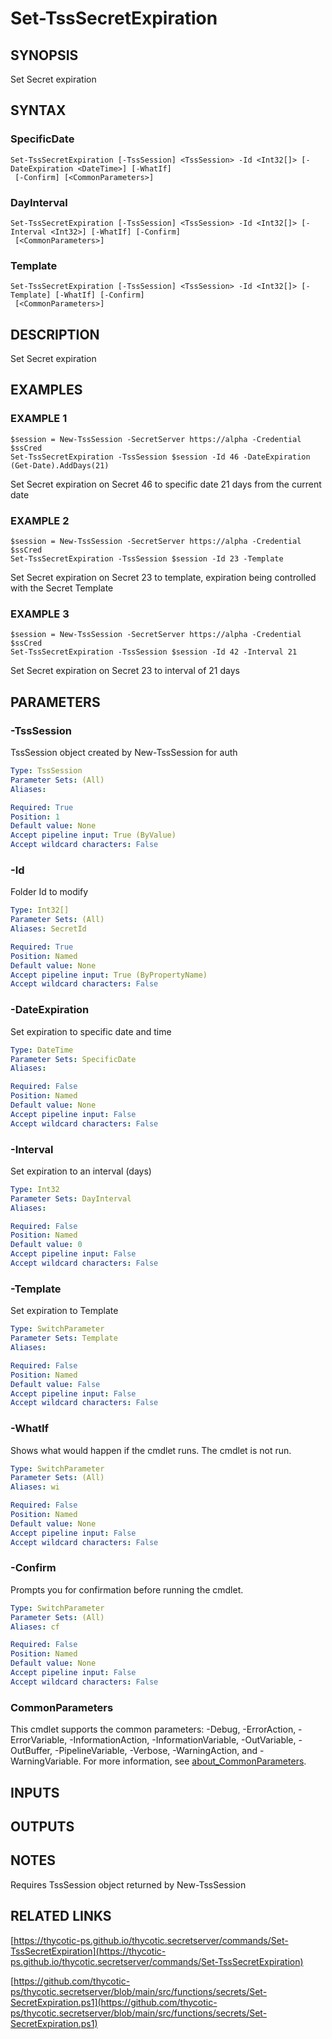 # Set-TssSecretExpiration

## SYNOPSIS
Set Secret expiration

## SYNTAX

### SpecificDate
```
Set-TssSecretExpiration [-TssSession] <TssSession> -Id <Int32[]> [-DateExpiration <DateTime>] [-WhatIf]
 [-Confirm] [<CommonParameters>]
```

### DayInterval
```
Set-TssSecretExpiration [-TssSession] <TssSession> -Id <Int32[]> [-Interval <Int32>] [-WhatIf] [-Confirm]
 [<CommonParameters>]
```

### Template
```
Set-TssSecretExpiration [-TssSession] <TssSession> -Id <Int32[]> [-Template] [-WhatIf] [-Confirm]
 [<CommonParameters>]
```

## DESCRIPTION
Set Secret expiration

## EXAMPLES

### EXAMPLE 1
```
$session = New-TssSession -SecretServer https://alpha -Credential $ssCred
Set-TssSecretExpiration -TssSession $session -Id 46 -DateExpiration (Get-Date).AddDays(21)
```

Set Secret expiration on Secret 46 to specific date 21 days from the current date

### EXAMPLE 2
```
$session = New-TssSession -SecretServer https://alpha -Credential $ssCred
Set-TssSecretExpiration -TssSession $session -Id 23 -Template
```

Set Secret expiration on Secret 23 to template, expiration being controlled with the Secret Template

### EXAMPLE 3
```
$session = New-TssSession -SecretServer https://alpha -Credential $ssCred
Set-TssSecretExpiration -TssSession $session -Id 42 -Interval 21
```

Set Secret expiration on Secret 23 to interval of 21 days

## PARAMETERS

### -TssSession
TssSession object created by New-TssSession for auth

```yaml
Type: TssSession
Parameter Sets: (All)
Aliases:

Required: True
Position: 1
Default value: None
Accept pipeline input: True (ByValue)
Accept wildcard characters: False
```

### -Id
Folder Id to modify

```yaml
Type: Int32[]
Parameter Sets: (All)
Aliases: SecretId

Required: True
Position: Named
Default value: None
Accept pipeline input: True (ByPropertyName)
Accept wildcard characters: False
```

### -DateExpiration
Set expiration to specific date and time

```yaml
Type: DateTime
Parameter Sets: SpecificDate
Aliases:

Required: False
Position: Named
Default value: None
Accept pipeline input: False
Accept wildcard characters: False
```

### -Interval
Set expiration to an interval (days)

```yaml
Type: Int32
Parameter Sets: DayInterval
Aliases:

Required: False
Position: Named
Default value: 0
Accept pipeline input: False
Accept wildcard characters: False
```

### -Template
Set expiration to Template

```yaml
Type: SwitchParameter
Parameter Sets: Template
Aliases:

Required: False
Position: Named
Default value: False
Accept pipeline input: False
Accept wildcard characters: False
```

### -WhatIf
Shows what would happen if the cmdlet runs.
The cmdlet is not run.

```yaml
Type: SwitchParameter
Parameter Sets: (All)
Aliases: wi

Required: False
Position: Named
Default value: None
Accept pipeline input: False
Accept wildcard characters: False
```

### -Confirm
Prompts you for confirmation before running the cmdlet.

```yaml
Type: SwitchParameter
Parameter Sets: (All)
Aliases: cf

Required: False
Position: Named
Default value: None
Accept pipeline input: False
Accept wildcard characters: False
```

### CommonParameters
This cmdlet supports the common parameters: -Debug, -ErrorAction, -ErrorVariable, -InformationAction, -InformationVariable, -OutVariable, -OutBuffer, -PipelineVariable, -Verbose, -WarningAction, and -WarningVariable. For more information, see [about_CommonParameters](http://go.microsoft.com/fwlink/?LinkID=113216).

## INPUTS

## OUTPUTS

## NOTES
Requires TssSession object returned by New-TssSession

## RELATED LINKS

[https://thycotic-ps.github.io/thycotic.secretserver/commands/Set-TssSecretExpiration](https://thycotic-ps.github.io/thycotic.secretserver/commands/Set-TssSecretExpiration)

[https://github.com/thycotic-ps/thycotic.secretserver/blob/main/src/functions/secrets/Set-SecretExpiration.ps1](https://github.com/thycotic-ps/thycotic.secretserver/blob/main/src/functions/secrets/Set-SecretExpiration.ps1)

